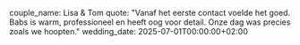 couple_name: Lisa & Tom
quote: "Vanaf het eerste contact voelde het goed. Babs is warm, professioneel en heeft oog voor detail. Onze dag was precies zoals we hoopten."
wedding_date: 2025-07-01T00:00:00+02:00